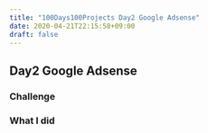 ```yaml
---
title: "100Days100Projects Day2 Google Adsense"
date: 2020-04-21T22:15:58+09:00
draft: false
---
```


## Day2 Google Adsense
### Challenge


### What I did